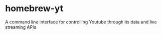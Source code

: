 # homebrew-yt
A command line interface for controlling Youtube through its data and live streaming APIs

